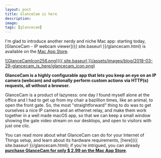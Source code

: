 ```yaml
---
layout: post
title: GlanceCam is here
description:
image:
tags: [glancecam]
---
```

I'm glad to introduce another nerdy and niche Mac app: starting today, [GlanceCam - IP webcam viewer]({{ site.baseurl }}/glancecam.html) is available on the [Mac App Store](https://itunes.apple.com/us/app/glancecam-ip-webcam-viewer/id1360797896?l=it&ls=1&mt=12).

[![GlanceCamIcon256.png]({{ site.baseurl }}/assets/images/blog/2018-03-29-glancecam_is_here/glancecam_icon.png)](https://itunes.apple.com/us/app/glancecam-ip-webcam-viewer/id1360797896?l=it&ls=1&mt=12)

**GlanceCam is a highly configurable app that lets you keep an eye on an IP camera (webcam) and optionally perform custom actions via HTTP(s) requests, all without a browser.**

GlanceCam is a product of lazyness: one day I found myself alone at the office and I had to get up from my chair a bazillion times, like an animal, to open the front gate.
So, the most "straightforward" thing to do was to get ourselves a nice IP camera and an ethernet relay, and make them work together in a well made macOS app, so that we can keep a small window showing the gate video stream on our desktops, and open to visitors with just one clic.

You can read more about what GlanceCam can do for your Internet of Things setup, and learn about its hardware requirements, [here]({{ site.baseurl }}/glancecam.html); if you're intrigued, you can already [**purchase GlanceCam for only $ 2.99 on the Mac App Store**](https://itunes.apple.com/us/app/glancecam-ip-webcam-viewer/id1360797896?l=it&ls=1&mt=12).